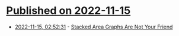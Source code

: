 # [Published on 2022-11-15](index.md)

* [2022-11-15, 02:52:31](https://lobste.rs/s/jtjgpl/stacked_area_graphs_are_not_your_friend) - [Stacked Area Graphs Are Not Your Friend](https://everydayanalytics.ca/2014/08/stacked-area-graphs-are-not-your-friend.html)
